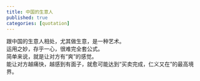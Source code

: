 ```yaml
---
title: 中国的生意人
published: true
categories: [quotation]
---
```


跟中国的生意人相处，尤其做生意，是一种艺术。  
运用之妙，存乎一心，很难完全套公式。  
简单来说，就是让对方有“爽”的感觉。  
能让对方越痛快，越感到有面子，就愈可能达到“买卖完成，仁义又在”的最高境界。
